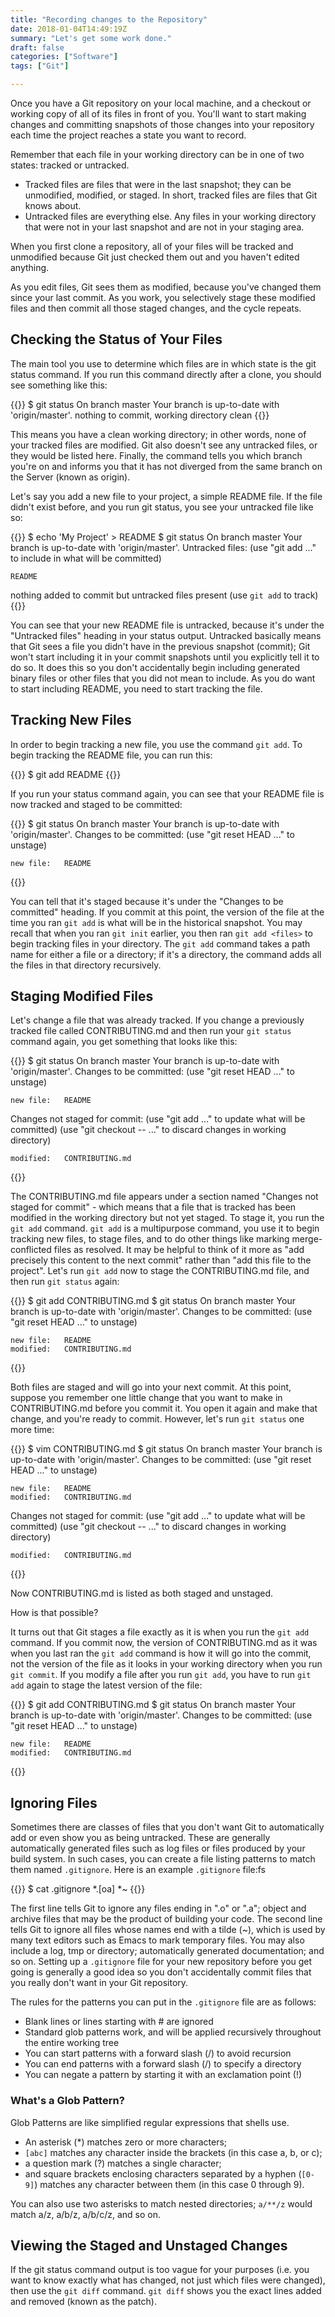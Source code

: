 ```yaml
---
title: "Recording changes to the Repository"
date: 2018-01-04T14:49:19Z
summary: "Let's get some work done."
draft: false
categories: ["Software"]
tags: ["Git"]

---
```


Once you have a Git repository on your local machine, and a checkout or working copy of all 
of its files in front of you. You'll want to start making changes and committing snapshots 
of those changes into your repository each time the project reaches a state you want to record.

Remember that each file in your working directory can be in one of two states: tracked or untracked.

- Tracked files are files that were in the last snapshot; they can be unmodified, modified, 
  or staged. In short, tracked files are files that Git knows about.
- Untracked files are everything else. Any files in your working directory that were not 
  in your last snapshot and are not in your staging area. 

When you first clone a repository, all of your files will be tracked and unmodified 
because Git just checked them out and you haven't edited anything.

As you edit files, Git sees them as modified, because you've changed them since 
your last commit. As you work, you selectively stage these modified files and then 
commit all those staged changes, and the cycle repeats.

## Checking the Status of Your Files

The main tool you use to determine which files are in which state is the git status 
command. If you run this command directly after a clone, you should see something like this:

{{<highlight bash>}}
$ git status
On branch master
Your branch is up-to-date with 'origin/master'.
nothing to commit, working directory clean
{{</highlight>}}
 
This means you have a clean working directory; in other words, none of your tracked 
files are modified. Git also doesn't see any untracked files, or they would be listed 
here. Finally, the command tells you which branch you're on and informs you that it 
has not diverged from the same branch on the Server (known as origin). 

Let's say you add a new file to your project, a simple README file. If the file didn't 
exist before, and you run git status, you see your untracked file like so:

{{<highlight bash>}}
$ echo 'My Project' > README
$ git status
On branch master
Your branch is up-to-date with 'origin/master'.
Untracked files:
  (use "git add <file>..." to include in what will be committed)

    README

nothing added to commit but untracked files present (use `git add` to track)
{{</highlight>}}
 
You can see that your new README file is untracked, because it's under the "Untracked files" 
heading in your status output. Untracked basically means that Git sees a file you 
didn't have in the previous snapshot (commit); Git won't start including it in your commit 
snapshots until you explicitly tell it to do so. It does this so you don't accidentally 
begin including generated binary files or other files that you did not mean to 
include. As you do want to start including README, you need to start tracking the file.

## Tracking New Files

In order to begin tracking a new file, you use the command `git add`. To begin tracking the 
README file, you can run this:

{{<highlight bash>}}
$ git add README
{{</highlight>}}
 
If you run your status command again, you can see that your README file is now 
tracked and staged to be committed:

{{<highlight bash>}}
$ git status
On branch master
Your branch is up-to-date with 'origin/master'.
Changes to be committed:
  (use "git reset HEAD <file>..." to unstage)

    new file:   README
{{</highlight>}}

You can tell that it's staged because it's under the "Changes to be committed" heading. If you 
commit at this point, the version 
of the file at the time you ran `git add` is what will be in the historical snapshot. 
You may recall that when you ran `git init` earlier, you then ran `git add <files>` to begin 
tracking files in your directory. The `git add` command takes a path name for either a 
file or a directory; if it's a directory, the command adds all the files in that directory recursively.

## Staging Modified Files

Let's change a file that was already tracked. If you change a previously tracked file called 
CONTRIBUTING.md and then run your `git status` command again, you get something that looks like this:

{{<highlight bash>}}
$ git status
On branch master
Your branch is up-to-date with 'origin/master'.
Changes to be committed:
  (use "git reset HEAD <file>..." to unstage)

    new file:   README

Changes not staged for commit:
  (use "git add <file>..." to update what will be committed)
  (use "git checkout -- <file>..." to discard changes in working directory)

    modified:   CONTRIBUTING.md
{{</highlight>}}
 
The CONTRIBUTING.md file appears under a section named "Changes not staged for commit" - which 
means that a file that is tracked has been modified in the working directory but not yet 
staged. To stage it, you run the `git add` command. `git add` is a multipurpose command, 
you use it to begin tracking new files, to stage files, and to do other things like 
marking merge-conflicted files as resolved. It may be helpful to think of it more as 
"add precisely this content to the next commit" rather than "add this file to the project". 
Let's run `git add` now to stage the CONTRIBUTING.md file, and then run `git status` again:

{{<highlight bash>}}
$ git add CONTRIBUTING.md
$ git status
On branch master
Your branch is up-to-date with 'origin/master'.
Changes to be committed:
  (use "git reset HEAD <file>..." to unstage)

    new file:   README
    modified:   CONTRIBUTING.md
{{</highlight>}}
 
Both files are staged and will go into your next commit. At this point, suppose you 
remember one little change that you want to make in CONTRIBUTING.md before you 
commit it. You open it again and make that change, and you're ready to commit. 
However, let's run `git status` one more time:

{{<highlight bash>}}
$ vim CONTRIBUTING.md
$ git status
On branch master
Your branch is up-to-date with 'origin/master'.
Changes to be committed:
  (use "git reset HEAD <file>..." to unstage)

    new file:   README
    modified:   CONTRIBUTING.md

Changes not staged for commit:
  (use "git add <file>..." to update what will be committed)
  (use "git checkout -- <file>..." to discard changes in working directory)

    modified:   CONTRIBUTING.md
{{</highlight>}}
 
Now CONTRIBUTING.md is listed as both staged and unstaged. 

How is that possible? 

It turns out that Git stages a file exactly as it is when you run the `git add` command. 
If you commit now, the version of CONTRIBUTING.md as it was when you last ran the `git add` 
command is how it will go into the commit, not the version of the file as it 
looks in your working directory when you run `git commit`. If you modify a file after 
you run `git add`, you have to run `git add` again to stage the latest version of the file:

{{<highlight bash>}}
$ git add CONTRIBUTING.md
$ git status
On branch master
Your branch is up-to-date with 'origin/master'.
Changes to be committed:
  (use "git reset HEAD <file>..." to unstage)

    new file:   README
    modified:   CONTRIBUTING.md
{{</highlight>}}
 
## Ignoring Files

Sometimes there are classes of files that you don't want Git to automatically 
add or even show you as being untracked. These are generally automatically generated 
files such as log files or files produced by your build system. In such cases, you 
can create a file listing patterns to match them named `.gitignore`. Here is an 
example `.gitignore` file:fs

{{<highlight bash>}} 
$ cat .gitignore
*.[oa]
*~
{{</highlight>}}

The first line tells Git to ignore any files ending in ".o" or ".a"; object and archive 
files that may be the product of building your code. The second line tells Git to 
ignore all files whose names end with a tilde (~), which is used by many text 
editors such as Emacs to mark temporary files. You may also include a log, tmp or 
directory; automatically generated documentation; and so on. Setting up a `.gitignore` 
file for your new repository before you get going is generally a good idea so you don't 
accidentally commit files that you really don't want in your Git repository.

The rules for the patterns you can put in the `.gitignore` file are as follows:

- Blank lines or lines starting with # are ignored
- Standard glob patterns work, and will be applied recursively throughout the entire working tree
- You can start patterns with a forward slash (/) to avoid recursion
- You can end patterns with a forward slash (/) to specify a directory
- You can negate a pattern by starting it with an exclamation point (!)

### What's a Glob Pattern?

Glob Patterns are like simplified regular expressions that shells use. 

- An asterisk (*) matches zero or more characters; 
- `[abc]` matches any character inside the brackets (in this case a, b, or c); 
- a question mark (?) matches a single character; 
- and square brackets enclosing characters separated by a hyphen (`[0-9]`) matches any 
  character between them (in this case 0 through 9). 

You can also use two asterisks to match nested directories; `a/**/z` would match a/z, a/b/z, a/b/c/z, and so on.

## Viewing the Staged and Unstaged Changes

If the git status command output is too vague for your purposes (i.e. you 
want to know exactly what has changed, not just which files were changed), then 
use the `git diff` command. `git diff` shows you the exact lines added and removed
(known as the patch).
